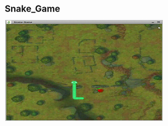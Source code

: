 # Snake_Game
<div align="center">
<img align="center" alt="GIF" src="./snake.gif" width="500" height="320" />
</div>
